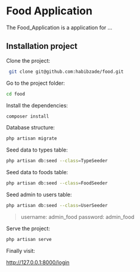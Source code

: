 # Food Application
The Food_Application is a application for ...

## Installation project

Clone the project:
```sh
 git clone git@github.com:habibzade/food.git
```

Go to the project folder:
```sh
cd food 
```

Install the dependencies:
```sh
composer install 
```

Database structure:
```sh
php artisan migrate 
```

Seed data to types table:
```sh
php artisan db:seed --class=TypeSeeder
```

Seed data to foods table:
```sh
php artisan db:seed --class=FoodSeeder 
```

Seed admin to users table:
```sh
php artisan db:seed --class=UserSeeder 
```

> username: admin_food
password: admin_food

Serve the project:
```sh
php artisan serve
```

Finally visit:

http://127.0.0.1:8000/login
